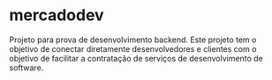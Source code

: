 # mercadodev
Projeto para prova de desenvolvimento backend. Este projeto tem o objetivo de conectar diretamente desenvolvedores e clientes com o objetivo de facilitar a contratação de serviços de desenvolvimento de software.
